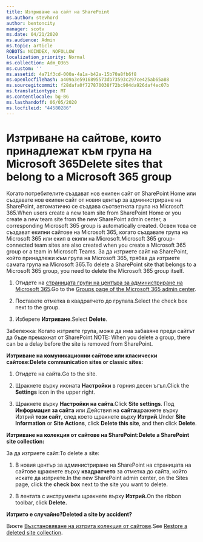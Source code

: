 ```yaml
---
title: Изтриване на сайт на SharePoint
ms.author: stevhord
author: bentoncity
manager: scotv
ms.date: 04/21/2020
ms.audience: Admin
ms.topic: article
ROBOTS: NOINDEX, NOFOLLOW
localization_priority: Normal
ms.collection: Adm_O365
ms.custom: ''
ms.assetid: 4a71f3cd-000a-4a1a-b42a-15b70a8fb6f8
ms.openlocfilehash: a409a3e5916895573db73593c297ce425ab65a88
ms.sourcegitcommit: f28dafa0f727870038f72bc904da926daf4ec07b
ms.translationtype: MT
ms.contentlocale: bg-BG
ms.lasthandoff: 06/05/2020
ms.locfileid: "44580286"
---
```

# <a name="delete-sites-that-belong-to-a-microsoft-365-group"></a><span data-ttu-id="f4175-102">Изтриване на сайтове, които принадлежат към група на Microsoft 365</span><span class="sxs-lookup"><span data-stu-id="f4175-102">Delete sites that belong to a Microsoft 365 group</span></span>

<span data-ttu-id="f4175-103">Когато потребителите създават нов екипен сайт от SharePoint Home или създавате нов екипен сайт от новия център за администриране на SharePoint, автоматично се създава съответната група на Microsoft 365.</span><span class="sxs-lookup"><span data-stu-id="f4175-103">When users create a new team site from SharePoint Home or you create a new team site from the new SharePoint admin center, a corresponding Microsoft 365 group is automatically created.</span></span> <span data-ttu-id="f4175-104">Освен това се създават екипни сайтове на Microsoft 365, когато създавате група на Microsoft 365 или екип в екипи на Microsoft.</span><span class="sxs-lookup"><span data-stu-id="f4175-104">Microsoft 365 group-connected team sites are also created when you create a Microsoft 365 group or a team in Microsoft Teams.</span></span> <span data-ttu-id="f4175-105">За да изтриете сайт на SharePoint, който принадлежи към група на Microsoft 365, трябва да изтриете самата група на Microsoft 365.</span><span class="sxs-lookup"><span data-stu-id="f4175-105">To delete a SharePoint site that belongs to a Microsoft 365 group, you need to delete the Microsoft 365 group itself.</span></span> 
  
1. <span data-ttu-id="f4175-106">Отидете на [страницата групи на центъра за администриране на Microsoft 365](https://portal.office.com/adminportal/home#/groups).</span><span class="sxs-lookup"><span data-stu-id="f4175-106">Go to the [Groups page of the Microsoft 365 admin center](https://portal.office.com/adminportal/home#/groups).</span></span>
    
2. <span data-ttu-id="f4175-107">Поставете отметка в квадратчето до групата.</span><span class="sxs-lookup"><span data-stu-id="f4175-107">Select the check box next to the group.</span></span>
    
3. <span data-ttu-id="f4175-108">Изберете **Изтриване**.</span><span class="sxs-lookup"><span data-stu-id="f4175-108">Select **Delete**.</span></span>
    
<span data-ttu-id="f4175-109">Забележка: Когато изтриете група, може да има забавяне преди сайтът да бъде премахнат от SharePoint.</span><span class="sxs-lookup"><span data-stu-id="f4175-109">NOTE: When you delete a group, there can be a delay before the site is removed from SharePoint.</span></span>
  
<span data-ttu-id="f4175-110">**Изтриване на комуникационни сайтове или класически сайтове:**</span><span class="sxs-lookup"><span data-stu-id="f4175-110">**Delete communication sites or classic sites:**</span></span>

1. <span data-ttu-id="f4175-111">Отидете на сайта.</span><span class="sxs-lookup"><span data-stu-id="f4175-111">Go to the site.</span></span>
  
2. <span data-ttu-id="f4175-112">Щракнете върху иконата **Настройки** в горния десен ъгъл.</span><span class="sxs-lookup"><span data-stu-id="f4175-112">Click the **Settings** icon in the upper right.</span></span> 
  
3. <span data-ttu-id="f4175-113">Щракнете върху **Настройки на сайта**.</span><span class="sxs-lookup"><span data-stu-id="f4175-113">Click **Site settings**.</span></span> <span data-ttu-id="f4175-114">Под **Информация за сайта** или Действия на **сайта**щракнете върху Изтрий **този сайт**, след което щракнете върху **Изтрий**.</span><span class="sxs-lookup"><span data-stu-id="f4175-114">Under **Site Information** or **Site Actions**, click **Delete this site**, and then click **Delete**.</span></span>
  
<span data-ttu-id="f4175-115">**Изтриване на колекция от сайтове на SharePoint:**</span><span class="sxs-lookup"><span data-stu-id="f4175-115">**Delete a SharePoint site collection:**</span></span>

<span data-ttu-id="f4175-116">За да изтриете сайт:</span><span class="sxs-lookup"><span data-stu-id="f4175-116">To delete a site:</span></span>
  
1. <span data-ttu-id="f4175-117">В новия център за администриране на SharePoint на страницата на сайтове щракнете върху **квадратчето** за отметка до сайта, който искате да изтриете.</span><span class="sxs-lookup"><span data-stu-id="f4175-117">In the new SharePoint admin center, on the Sites page, click the **check box** next to the site you want to delete.</span></span> 
    
2. <span data-ttu-id="f4175-118">В лентата с инструменти щракнете върху **Изтрий.**</span><span class="sxs-lookup"><span data-stu-id="f4175-118">On the ribbon toolbar, click **Delete.**</span></span>
    
<span data-ttu-id="f4175-119">**Изтрито е случайно?**</span><span class="sxs-lookup"><span data-stu-id="f4175-119">**Deleted a site by accident?**</span></span>

<span data-ttu-id="f4175-120">Вижте [Възстановяване на изтрита колекция от сайтове](https://go.microsoft.com/fwlink/?linkid=867660).</span><span class="sxs-lookup"><span data-stu-id="f4175-120">See [Restore a deleted site collection](https://go.microsoft.com/fwlink/?linkid=867660).</span></span>
  

